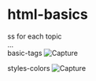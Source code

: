# html-basics
ss for each topic  
...  
basic-tags
![Capture](https://user-images.githubusercontent.com/113228161/212984222-492db860-949b-4475-ae5d-ccbdede8f6b0.PNG)

styles-colors
![Capture](https://user-images.githubusercontent.com/113228161/213098047-c36f0d27-31e1-4ab9-bfa0-ebb853c72214.PNG)

